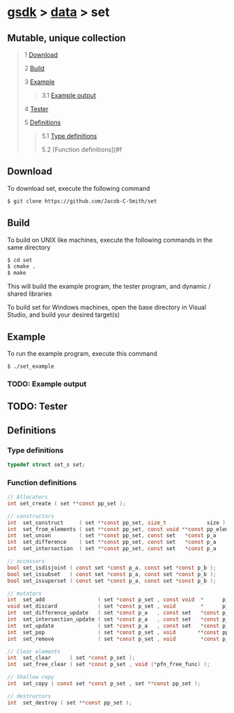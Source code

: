 # [gsdk](../../../README.md) > [data](../data.md) > set

## Mutable, unique collection

 > 1 [Download](#download)
 >
 > 2 [Build](#build)
 >
 > 3 [Example](#example)
 >
 >> 3.1 [Example output](#example-output)
 >
 > 4 [Tester](#tester)
 >
 > 5 [Definitions](#definitions)
 >
 >> 5.1 [Type definitions](#type-definitions)
 >>
 >> 5.2 [Function definitions](#f
 
 ## Download
 To download set, execute the following command
 ```bash
 $ git clone https://github.com/Jacob-C-Smith/set
 ```
 ## Build
 To build on UNIX like machines, execute the following commands in the same directory
 ```bash
 $ cd set
 $ cmake .
 $ make
 ```
  This will build the example program, the tester program, and dynamic / shared libraries

  To build set for Windows machines, open the base directory in Visual Studio, and build your desired target(s)
 ## Example
 To run the example program, execute this command
 ```
 $ ./set_example
 ```
 ### TODO: Example output
 ## TODO: Tester

 ## Definitions
 ### Type definitions
 ```c
 typedef struct set_s set;
 ```
 ### Function definitions
 ```c
// Allocaters
int set_create ( set **const pp_set );

// constructors
int  set_construct     ( set **const pp_set, size_t             size );
int  set_from_elements ( set **const pp_set, const void **const pp_elements, size_t size );
int  set_union         ( set **const pp_set, const set   *const p_a        , const  set *const p_b );
int  set_difference    ( set **const pp_set, const set   *const p_a        , const  set *const p_b );
int  set_intersection  ( set **const pp_set, const set   *const p_a        , const  set *const p_b );

// accessors
bool set_isdisjoint ( const set *const p_a, const set *const p_b );
bool set_issubset   ( const set *const p_a, const set *const p_b );
bool set_issuperset ( const set *const p_a, const set *const p_b );

// mutators
int  set_add                 ( set *const p_set , const void  *      p_element );
void set_discard             ( set *const p_set , void        *      p_element );
int  set_difference_update   ( set *const p_a   , const set   *const p_b );
int  set_intersection_update ( set *const p_a   , const set   *const p_b );
int  set_update              ( set *const p_a   , const set   *const p_b );
int  set_pop                 ( set *const p_set , void       **const pp_value );
int  set_remove              ( set *const p_set , void        *const p_value );

// Clear elements
int  set_clear      ( set *const p_set );
int  set_free_clear ( set *const p_set , void (*pfn_free_func) );

// Shallow copy
int  set_copy ( const set *const p_set , set **const pp_set );

// destructors
int  set_destroy ( set **const pp_set );
```